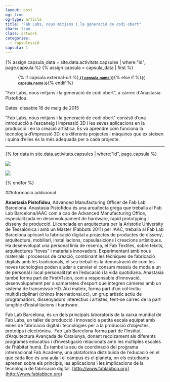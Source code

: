 ```yaml
---
layout: post
og: true
og-type: article
title: "Fab Labs, nous mitjans i la generació de codi obert" 
share: true
class: artwork
categories:
  - capsulessid
capsula: 1
---
```


{% assign capsula_data = site.data.activitats.capsules | where:"id", page.capsula %}
{% assign capsula = capsula_data | first %}
<figure>
	<div class="padding-artwork-container">
		<div class="embed-container embed-container_{{ capsula.aspect-ratio }}">
			<core-image sizing="cover" class="core-image-size" preload fade src="/images/capsules/{{ capsula.featured-img }}"></core-image>	
		</div>
	</div>
	<figcaption>
		<p>{% if capsula.external-url %}<a href="{{ capsula.external-url }}"><small><i class="fa fa-external-link"></i> <strong>{{ capsula.name }}</strong></small></a>{% else if %}<small><strong>{{ capsula.name }}</strong></small>{% endif %}</p>
	</figcaption>
</figure>

<!--more-->

"Fab Labs, nous mitjans i la generació de codi obert", a càrrec d'Anastasia Pistofidou.

Dates: dissabte 16 de maig de 2015

"Fab Labs, nous mitjans i la generació de codi obert" consistí d’una introducció a l’escaneig i impressió 3D i les seves aplicacions en la producció i en la creació artística. Es va aprendre com funciona la tecnologia d’impressió 3D, els diferents projectes i màquines que existeixen i quina d’elles és la més adequada per a cada projecte.

---
{% for data in site.data.activitats.capsules | where:"id", page.capsula %}
<div class="row">
	<div class="col-md-offset-1 col-lg-offset-1 col-lg-5 col-md-5">
		<p><img src="/images/capsules/{{ capsula.images | first }}"></p>
	</div>
	<div class="col-lg-5 col-md-5">
		<p><img src="/images/capsules/{{ capsula.images | last }}"></p>
	</div>
</div>
{% endfor %}

##Informació addicional

**Anastasia Pistofidou**, Advanced Manufacturing Officer de Fab Lab Barcelona.
Anastasia Pistofidou és una arquitecta grega que treballa al Fab Lab Barcelona/IAAC com a cap de Advanced Manufacturing Office, especialitzada en desenvolupament de hardware, rapid prototyping i disseny de producció. Llicenciada en arquitectura per la Aristotle University de Tessalònica i amb un Màster (Fabbots 2011) per IAAC, treballa al Fab Lab Barcelona aplicant la fabricació digital a projectes de productes de disseny, arquitectura, mobiliari, instal·lacions, capsulasicions i creacions artístiques. Ha desenvolupat una personal línia de reserca, el Fab Textiles, sobre teixits, arquitectures “toves” i materials innovadors. Experimentant amb nous materials i processos de creació, combinant les tècniques de fabricació digitals amb les tradicionals, el seu treball és la demostració de com les noves tecnologies poden ajudar a canviar el consum massiu de moda a un de personal i local personalitzat en l’educació i la vida quotidiana. Anastasia també forma part de FirstV1sion, com a responsable d’innovació, desenvolupament per a samarretes d’esport que integren càmeres amb un sistema de transmissió HD. Així mateix, forma part d’un col·lectiu multidisciplinari (chinos International.cc), un grup artístic actiu de
programadors, dissenyadors interectius i artistes, fent-se càrrec de la part tangible d’instal·lacions i hardware.

Fab Lab Barcelona, és un dels principals laboratoris de la xarxa mundial de Fab Labs, un taller de producció i innovació a petita escala equipat amb eines de fabricació digital i tecnologies per a la producció d’objectes, prototips i electrònica.  Fab Lab Barcelona forma part de l’Institut d’Arquitectura Avançada
de Catalunya, donant recolzament als diferents programes educatius i d’investigació relacionats amb les múltiples escales de l’hàbitat humà. És també la seu de coordinació del programa internacional Fab Academy, una plataforma distribuïda de l’educació en el que cada lloc és una aula i el campus és el planeta, on els estudiants aprenen sobre els principis, les aplicacions i les implicacions de la tecnologia de fabricació digital.
[http://www.fablabbcn.org](http://www.fablabbcn.org)